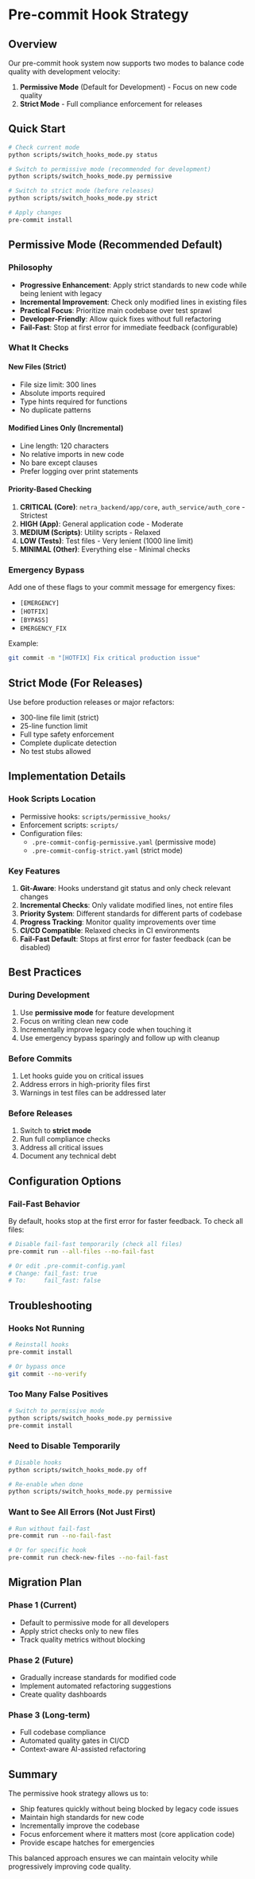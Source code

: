 # Pre-commit Hook Strategy

## Overview

Our pre-commit hook system now supports two modes to balance code quality with development velocity:

1. **Permissive Mode** (Default for Development) - Focus on new code quality
2. **Strict Mode** - Full compliance enforcement for releases

## Quick Start

```bash
# Check current mode
python scripts/switch_hooks_mode.py status

# Switch to permissive mode (recommended for development)
python scripts/switch_hooks_mode.py permissive

# Switch to strict mode (before releases)
python scripts/switch_hooks_mode.py strict

# Apply changes
pre-commit install
```

## Permissive Mode (Recommended Default)

### Philosophy
- **Progressive Enhancement**: Apply strict standards to new code while being lenient with legacy
- **Incremental Improvement**: Check only modified lines in existing files
- **Practical Focus**: Prioritize main codebase over test sprawl
- **Developer-Friendly**: Allow quick fixes without full refactoring
- **Fail-Fast**: Stop at first error for immediate feedback (configurable)

### What It Checks

#### New Files (Strict)
- File size limit: 300 lines
- Absolute imports required
- Type hints required for functions
- No duplicate patterns

#### Modified Lines Only (Incremental)
- Line length: 120 characters
- No relative imports in new code
- No bare except clauses
- Prefer logging over print statements

#### Priority-Based Checking
1. **CRITICAL (Core)**: `netra_backend/app/core`, `auth_service/auth_core` - Strictest
2. **HIGH (App)**: General application code - Moderate
3. **MEDIUM (Scripts)**: Utility scripts - Relaxed
4. **LOW (Tests)**: Test files - Very lenient (1000 line limit)
5. **MINIMAL (Other)**: Everything else - Minimal checks

### Emergency Bypass
Add one of these flags to your commit message for emergency fixes:
- `[EMERGENCY]`
- `[HOTFIX]`
- `[BYPASS]`
- `EMERGENCY_FIX`

Example:
```bash
git commit -m "[HOTFIX] Fix critical production issue"
```

## Strict Mode (For Releases)

Use before production releases or major refactors:
- 300-line file limit (strict)
- 25-line function limit
- Full type safety enforcement
- Complete duplicate detection
- No test stubs allowed

## Implementation Details

### Hook Scripts Location
- Permissive hooks: `scripts/permissive_hooks/`
- Enforcement scripts: `scripts/`
- Configuration files:
  - `.pre-commit-config-permissive.yaml` (permissive mode)
  - `.pre-commit-config-strict.yaml` (strict mode)

### Key Features

1. **Git-Aware**: Hooks understand git status and only check relevant changes
2. **Incremental Checks**: Only validate modified lines, not entire files
3. **Priority System**: Different standards for different parts of codebase
4. **Progress Tracking**: Monitor quality improvements over time
5. **CI/CD Compatible**: Relaxed checks in CI environments
6. **Fail-Fast Default**: Stops at first error for faster feedback (can be disabled)

## Best Practices

### During Development
1. Use **permissive mode** for feature development
2. Focus on writing clean new code
3. Incrementally improve legacy code when touching it
4. Use emergency bypass sparingly and follow up with cleanup

### Before Commits
1. Let hooks guide you on critical issues
2. Address errors in high-priority files first
3. Warnings in test files can be addressed later

### Before Releases
1. Switch to **strict mode**
2. Run full compliance checks
3. Address all critical issues
4. Document any technical debt

## Configuration Options

### Fail-Fast Behavior
By default, hooks stop at the first error for faster feedback. To check all files:

```bash
# Disable fail-fast temporarily (check all files)
pre-commit run --all-files --no-fail-fast

# Or edit .pre-commit-config.yaml
# Change: fail_fast: true
# To:     fail_fast: false
```

## Troubleshooting

### Hooks Not Running
```bash
# Reinstall hooks
pre-commit install

# Or bypass once
git commit --no-verify
```

### Too Many False Positives
```bash
# Switch to permissive mode
python scripts/switch_hooks_mode.py permissive
pre-commit install
```

### Need to Disable Temporarily
```bash
# Disable hooks
python scripts/switch_hooks_mode.py off

# Re-enable when done
python scripts/switch_hooks_mode.py permissive
```

### Want to See All Errors (Not Just First)
```bash
# Run without fail-fast
pre-commit run --no-fail-fast

# Or for specific hook
pre-commit run check-new-files --no-fail-fast
```

## Migration Plan

### Phase 1 (Current)
- Default to permissive mode for all developers
- Apply strict checks only to new files
- Track quality metrics without blocking

### Phase 2 (Future)
- Gradually increase standards for modified code
- Implement automated refactoring suggestions
- Create quality dashboards

### Phase 3 (Long-term)
- Full codebase compliance
- Automated quality gates in CI/CD
- Context-aware AI-assisted refactoring

## Summary

The permissive hook strategy allows us to:
- Ship features quickly without being blocked by legacy code issues
- Maintain high standards for new code
- Incrementally improve the codebase
- Focus enforcement where it matters most (core application code)
- Provide escape hatches for emergencies

This balanced approach ensures we can maintain velocity while progressively improving code quality.